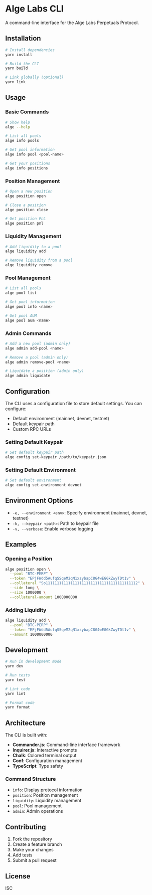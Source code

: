 # Alge Labs CLI

A command-line interface for the Alge Labs Perpetuals Protocol.

## Installation

```bash
# Install dependencies
yarn install

# Build the CLI
yarn build

# Link globally (optional)
yarn link
```

## Usage

### Basic Commands

```bash
# Show help
alge --help

# List all pools
alge info pools

# Get pool information
alge info pool <pool-name>

# Get your positions
alge info positions
```

### Position Management

```bash
# Open a new position
alge position open

# Close a position
alge position close

# Get position PnL
alge position pnl
```

### Liquidity Management

```bash
# Add liquidity to a pool
alge liquidity add

# Remove liquidity from a pool
alge liquidity remove
```

### Pool Management

```bash
# List all pools
alge pool list

# Get pool information
alge pool info <name>

# Get pool AUM
alge pool aum <name>
```

### Admin Commands

```bash
# Add a new pool (admin only)
alge admin add-pool <name>

# Remove a pool (admin only)
alge admin remove-pool <name>

# Liquidate a position (admin only)
alge admin liquidate
```

## Configuration

The CLI uses a configuration file to store default settings. You can configure:

- Default environment (mainnet, devnet, testnet)
- Default keypair path
- Custom RPC URLs

### Setting Default Keypair

```bash
# Set default keypair path
alge config set-keypair /path/to/keypair.json
```

### Setting Default Environment

```bash
# Set default environment
alge config set-environment devnet
```

## Environment Options

- `-e, --environment <env>`: Specify environment (mainnet, devnet, testnet)
- `-k, --keypair <path>`: Path to keypair file
- `-v, --verbose`: Enable verbose logging

## Examples

### Opening a Position

```bash
alge position open \
  --pool "BTC-PERP" \
  --token "EPjFWdd5AufqSSqeM2qN1xzybapC8G4wEGGkZwyTDt1v" \
  --collateral "So11111111111111111111111111111111111111112" \
  --side long \
  --size 1000000 \
  --collateral-amount 1000000000
```

### Adding Liquidity

```bash
alge liquidity add \
  --pool "BTC-PERP" \
  --token "EPjFWdd5AufqSSqeM2qN1xzybapC8G4wEGGkZwyTDt1v" \
  --amount 1000000000
```

## Development

```bash
# Run in development mode
yarn dev

# Run tests
yarn test

# Lint code
yarn lint

# Format code
yarn format
```

## Architecture

The CLI is built with:

- **Commander.js**: Command-line interface framework
- **Inquirer.js**: Interactive prompts
- **Chalk**: Colored terminal output
- **Conf**: Configuration management
- **TypeScript**: Type safety

### Command Structure

- `info`: Display protocol information
- `position`: Position management
- `liquidity`: Liquidity management
- `pool`: Pool management
- `admin`: Admin operations

## Contributing

1. Fork the repository
2. Create a feature branch
3. Make your changes
4. Add tests
5. Submit a pull request

## License

ISC
